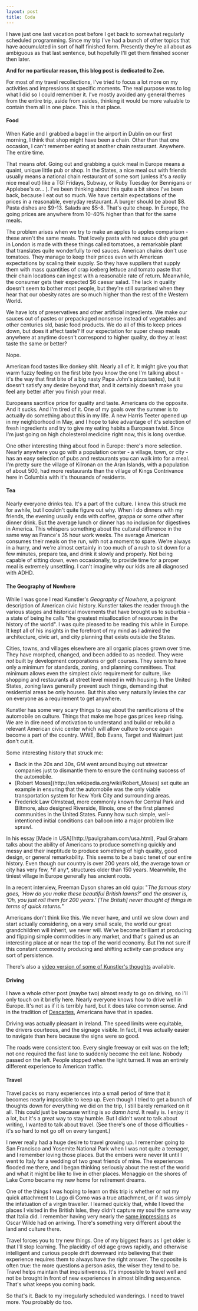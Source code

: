 ```yaml
---
layout: post
title: Coda
---
```


I have just one last vacation post before I get back to somewhat regularly scheduled programming.  Since my trip I've had a bunch of other topics that have accumulated in sort of half finished form.  Presently they're all about as ambiguous as that last sentence, but hopefully I'll get them finished sooner then later.

**And for no particular reason, this blog post is dedicated to Zoe.**

For most of my travel recollections, I've tried to focus a lot more on my activities and impressions at specific moments.  The real purpose was to log what I did so I could remember it.  I've mostly avoided any general themes from the entire trip, aside from asides, thinking it would be more valuable to contain them all in one place.  This is that place.

#### Food

When Katie and I grabbed a bagel in the airport in Dublin on our first morning, I think that shop might have been a chain.  Other than that one occasion, I can't remember eating at another chain restaurant.  Anywhere.  The entire time.

That means *alot*.  Going out and grabbing a quick meal in Europe means a quaint, unique little pub or shop.  In the States, a nice meal out with friends usually means a national chain restaurant of some sort (unless it's a *really* nice meal out) like a TGI Fridays, Subway, or Ruby Tuesday (or Bennigans or Applebee's or... ).  I've been thinking about this quite a bit since I've been back, because I eat out so much.  We have certain expectations of the prices in a reasonable, everyday restaurant.  A burger should be about $8.  Pasta dishes are $9-13.  Salads are $5-8.  That's quite cheap.  In Europe, the going prices are anywhere from 10-40% higher than that for the same meals.

The problem arises when we try to make an apples to apples comparison - these aren't the same meals.  That lovely pasta with red sauce dish you get in London is made with these things called tomatoes, a remarkable plant that translates quite wonderfully to red sauces.  American chains don't use tomatoes.  They manage to keep their prices even with American expectations by scaling their supply.  So they have suppliers that supply them with mass quantities of crap iceberg lettuce and tomato paste that their chain locations can ingest with a reasonable rate of return.  Meanwhile, the consumer gets their expected $6 caesar salad.  The lack in quality doesn't seem to bother most people, but they're still surprised when they hear that our obesity rates are so much higher than the rest of the Western World.

We have lots of preservatives and other artificial ingredients.  We make our sauces out of pastes or prepackaged nonsense instead of vegetables and other centuries old, basic food products.  We do all of this to keep prices down, but does it affect taste?  If our expectation for super cheap meals anywhere at anytime doesn't correspond to higher quality, do they at least taste the same or better?

Nope.

American food tastes like donkey shit.  Nearly all of it.  It might give you that warm fuzzy feeling on the first bite (you know the one I'm talking about - it's the way that first bite of a big nasty Papa John's pizza tastes), but it doesn't satisfy any desire beyond that, and it certainly doesn't make you feel any better after you finish your meal.

Europeans sacrifice price for quality and taste.  Americans do the opposite.  And it sucks.  And I'm tired of it.  One of my goals over the summer is to actually do something about this in my life.  A new Harris Teeter opened up in my neighborhood in May, and I hope to take advantage of it's selection of fresh ingredients and try to give my eating habits a European twist.  Since I'm just going on high cholesterol medicine right now, this is long overdue.

One other interesting thing about food in Europe: there's more selection.  Nearly anywhere you go with a population center - a village, town, or city - has an easy selection of pubs and restaurants you can walk into for a meal.  I'm pretty sure the village of Kilronan on the Aran Islands, with a population of about 500, had more restaurants than the village of Kings Contrivance here in Columbia with it's thousands of residents.

#### Tea

Nearly everyone drinks tea.  It's a part of the culture.  I knew this struck me for awhile, but I couldn't quite figure out why.  When I do dinners with my friends, the evening usually ends with coffee, grappa or some other after dinner drink.  But the average lunch or dinner has no inclusion for digestives in America.  This whispers something about the cultural difference in the same way as France's 35 hour work weeks.  The average American consumes their meals on the run, with not a moment to spare.  We're always in a hurry, and we're almost certainly in too much of a rush to sit down for a few minutes, prepare tea, and drink it slowly and properly.  Not being capable of sitting down, even occasionally, to provide time for a proper meal is extremely unsettling.  I can't imagine why our kids are all diagnosed with ADHD.

#### The Geography of Nowhere

While I was gone I read Kunstler's *Geography of Nowhere*, a poignant description of American civic history.  Kunstler takes the reader through the various stages and historical movements that have brought us to suburbia - a state of being he calls "the greatest misallocation of resources in the history of the world".  I was quite pleased to be reading this while in Europe.  It kept all of his insights in the forefront of my mind as I admired the architecture, civic art, and city planning that exists outside the States.

Cities, towns, and villages elsewhere are all organic places grown over time.  They have morphed, changed, and been added to as needed.  They were *not* built by development corporations or golf courses.  They seem to have only a minimum for standards, zoning, and planning committees.  That minimum allows even the simplest civic requirement for culture, like shopping and restaurants at street level mixed in with housing.  In the United States, zoning laws generally prevent such things, demanding that residential areas be only houses.  But this also very naturally levies the car on everyone as a requirement to get anywhere.

Kunstler has some very scary things to say about the ramifications of the automobile on culture.  Things that make me hope gas prices keep rising.  We are in dire need of motivation to understand and build or rebuild a relevant American civic center which will allow culture to once again become a part of the country.  WWE, Bob Evans, Target and Walmart just don't cut it.

Some interesting history that struck me:
<ul>
	<li> Back in the 20s and 30s, GM went around buying out streetcar companies just to dismantle them to ensure the continuing success of the automobile.</li>
	<li>[Robert Moses](http://en.wikipedia.org/wiki/Robert_Moses) set quite an example in ensuring that the automobile was the only viable transportation system for New York City and surrounding areas.</li>
	<li>Frederick Law Olmstead, more commonly known for Central Park and Biltmore, also designed Riverside, Illinois, one of the first planned communities in the United States.  Funny how such simple, well-intentioned initial conditions can balloon into a major problem like sprawl.</li>
</ul>
In his essay [Made in USA](http://paulgraham.com/usa.html), Paul Graham talks about the ability of Americans to produce something quickly and messy and their ineptitude to produce something of high quality, good design, or general remarkability.  This seems to be a basic tenet of our entire history.  Even though our country is over 200 years old, the average town or city has very few, *if any*, structures older than 150 years.  Meanwhile, the tiniest village in Europe generally has ancient roots.

In a recent interview, Freeman Dyson shares an old quip: "*The famous story goes, 'How do you make these beautiful British lawns?' and the answer is, 'Oh, you just roll them for 200 years.'  [The British] never thought of things in terms of quick returns.*"

Americans don't think like this.  We never have, and until we slow down and start actually considering, on a very small scale, the world our great grandchildren will inherit, we never will.  We've become brilliant at producing and flipping simple commodities in any market, and that's gained us an interesting place at or near the top of the world economy.  But I'm not sure if this constant commodity producing and shifting activity can produce any sort of persistence.

There's also a [video version of some of Kunstler's thoughts](http://youtube.com/watch?v=Q1ZeXnmDZMQ) available.

#### Driving

I have a whole other post (maybe two) almost ready to go on driving, so I'll only touch on it briefly here.  Nearly everyone knows how to drive well in Europe.  It's not as if it is terribly hard, but it does take common sense.  And in the tradition of [Descartes](http://mhyrr.tumblr.com/post/39839565/common-sense-is-the-most-fairly-distributed-thing), Americans have that in spades.

Driving was actually pleasant in Ireland.  The speed limits were equitable, the drivers courteous, and the signage visible.  In fact, it was actually easier to navigate than here because the signs were so good.

The roads were consistent too.  Every single freeway or exit was on the left; not one required the fast lane to suddenly become the exit lane.  Nobody passed on the left.  People stopped when the light turned.  It was an entirely different experience to American traffic.

#### Travel

Travel packs so many experiences into a small period of time that it becomes nearly impossible to keep up.  Even though I tried to get a bunch of thoughts down for everything we did on the trip, I still barely remarked on it all.  This could just be because writing is *so damn hard*.  It really is.  I enjoy it a lot, but it's a great way to stay humble.  But I didn't want to talk about writing, I wanted to talk about travel.  (See there's one of those difficulties - it's so hard to not go off on every tangent.)

I never really had a huge desire to travel growing up.  I remember going to San Francisco and Yosemite National Park when I was not quite a teenager, and I remember loving those places.  But the embers were never lit until I went to Italy for a wedding of two great friends of mine.  The experiences flooded me there, and I began thinking seriously about the rest of the world and what it might be like to live in other places.  Menaggio on the shores of Lake Como became my new home for retirement dreams.

One of the things I was hoping to learn on this trip is whether or not my quick attachment to Lago di Como was a true attachment, or if it was simply the infatuation of a virgin traveller.  I learned quickly that, while I loved the places I visited in the British Isles, they didn't capture my soul the same way that Italia did.  I remember having very nearly the [same impressions](http://www.bartleby.com/143/12.html) as Oscar Wilde had on arriving.  There's something very different about the land and culture there.

Travel forces you to try new things.  One of my biggest fears as I get older is that I'll stop learning.  The placidity of old age grows rapidly, and otherwise intelligent and curious people drift downward into believing that their experience requires them to always have the right answer.  The opposite is often true: the more questions a person asks, the wiser they tend to be.  Travel helps maintain that inquisitiveness.  It's impossible to travel well and not be brought in front of new experiences in almost blinding sequence.  That's what keeps you coming back.

So that's it.  Back to my irregularly scheduled wanderings.  I need to travel more.  You probably do too.
